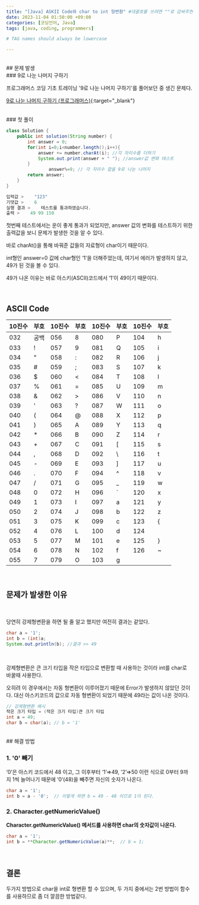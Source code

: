 ```yaml
---
title: "[Java] ASKII Code와 char to int 형변환" #대괄호를 쓰려면 ""로 감싸주면 된다.
date: 2023-11-04 01:50:00 +09:00
categories: [코딩언어, Java]
tags: [java, coding, programmers]     

# TAG names should always be lowercase

---
```


<br/>
## 문제 발생
<br/>
### 9로 나눈 나머지 구하기

프로그래머스 코딩 기초 트레이닝 '9로 나눈 나머지 구하기'를 풀어보던 중 생긴 문제다.

[9로 나눈 나머지 구하기 (프로그래머스)](https://school.programmers.co.kr/learn/courses/30/lessons/181914){:target="_blank"}

<br/>
### 첫 풀이

```java
class Solution {
    public int solution(String number) {
        int answer = 0;
        for(int i=0;i<number.length();i++){
            answer += number.charAt(i); //각 자리수를 더하기
            System.out.print(answer + " "); //answer값 변화 테스트
        }
                answer%=9; // 각 자리수 합을 9로 나눈 나머지
        return answer;
    }
}
```

```java
입력값 >    "123"
기댓값 >    6
실행 결과 >    테스트를 통과하였습니다.
출력 >    49 99 150
```

첫번째 테스트에서는 운이 좋게 통과가 되었지만, answer 값의 변화를 테스트하기 위한  출력값을 보니 문제가 발생한 것을 알 수 있다.

바로 charAt()을 통해 바꿔준 값들의 자료형이 char이기 때문이다.

int형인 answer=0 값에 char형인 ‘1’을 더해주었는데, 여기서 에러가 발생하지 않고, 49가 된 것을 볼 수 있다.

49가 나온 이유는 바로 아스키(ASCII)코드에서 ‘1’이 49이기 때문이다.

<br/>

## **ASCII Code**

| 10진수 | 부호  | 10진수 | 부호  | 10진수 | 부호  | 10진수 | 부호  |
| ---- | --- | ---- | --- | ---- | --- | ---- | --- |
| 032  | 공백  | 056  | 8   | 080  | P   | 104  | h   |
| 033  | !   | 057  | 9   | 081  | Q   | 105  | i   |
| 034  | "   | 058  | :   | 082  | R   | 106  | j   |
| 035  | #   | 059  | ;   | 083  | S   | 107  | k   |
| 036  | $   | 060  | <   | 084  | T   | 108  | l   |
| 037  | %   | 061  | =   | 085  | U   | 109  | m   |
| 038  | &   | 062  | >   | 086  | V   | 110  | n   |
| 039  | '   | 063  | ?   | 087  | W   | 111  | o   |
| 040  | (   | 064  | @   | 088  | X   | 112  | p   |
| 041  | )   | 065  | A   | 089  | Y   | 113  | q   |
| 042  | *   | 066  | B   | 090  | Z   | 114  | r   |
| 043  | +   | 067  | C   | 091  | [   | 115  | s   |
| 044  | ,   | 068  | D   | 092  | \   | 116  | t   |
| 045  | -   | 069  | E   | 093  | ]   | 117  | u   |
| 046  | .   | 070  | F   | 094  | ^   | 118  | v   |
| 047  | /   | 071  | G   | 095  | _   | 119  | w   |
| 048  | 0   | 072  | H   | 096  | `   | 120  | x   |
| 049  | 1   | 073  | I   | 097  | a   | 121  | y   |
| 050  | 2   | 074  | J   | 098  | b   | 122  | z   |
| 051  | 3   | 075  | K   | 099  | c   | 123  | {   |
| 052  | 4   | 076  | L   | 100  | d   | 124  |     |
| 053  | 5   | 077  | M   | 101  | e   | 125  | }   |
| 054  | 6   | 078  | N   | 102  | f   | 126  | ~   |
| 055  | 7   | 079  | O   | 103  | g   |      |     |

<br/>

## 문제가 발생한 이유

<br/>

당연히 강제형변환을 하면 될 줄 알고 했지만 여전히 결과는 같았다.

```java
char a = '1';
int b = (int)a;
System.out.println(b); //결과 >> 49
```

<br/>

강제형변환은 큰 크기 타입을 작은 타입으로 변환할 때 사용하는 것이라 int를 char로 바꿀때 사용한다.

오히려 이 경우에서는 자동 형변환이 이루어졌기 때문에 Error가 발생하지 않았던 것이다.
대신 아스키코드의 값으로 자동 형변환이 되었기 때문에 49라는 값이 나온 것이다.

```java
// 강제형변환 예시
작은 크기 타입 = (작은 크기 타입)큰 크기 타입
int a = 49;
char b = char(a); // b = '1'
```

<br/>
## 해결 방법
<br/>

### 1. **'0' 빼기**

‘0’은 아스키 코드에서 48 이고, 그 이후부터 ‘1’⇒49, ‘2’⇒50 이런 식으로 0부터 9까지 1씩 늘어나기 때문에 ‘0’(48)을 빼주면 자신의 숫자가 나온다.

```java
char a = '1';
int b = a - '0';  // 이렇게 하면 b = 49 - 48 이므로 1이 된다.
```

### 2. **Character.getNumericValue()**

**Character.getNumericValue() 메서드를 사용하면 char의 숫자값이 나온다.**

```java
char a = '1';
int b = **Character.getNumericValue(a)**;  // b = 1;
```

<br/>

## 결론

두가지 방법으로 char을 int로 형변환 할 수 있으며, 두 가지 중에서는 2번 방법이 함수를 사용하므로 좀 더 깔끔한 방법같다.